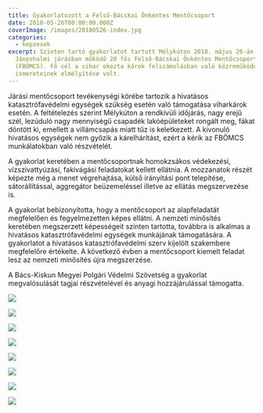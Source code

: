 ```yaml
---
title: Gyakorlatozott a Felső-Bácskai Önkéntes Mentőcsoport
date: 2018-05-26T00:00:00.000Z
coverImage: /images/20180526-index.jpg
categories:
  - kepzesek
excerpt: Szinten tartó gyakorlatot tartott Mélykúton 2018. május 26-án a
  Jánoshalmi járásban működő 20 fős Felső-Bácskai Önkéntes Mentőcsoport
  (FBÖMCS). Fő cél a vihar okozta károk felszámolásban való közreműködés
  ismereteinek elmélyítése volt.
---
```

Járási mentőcsoport tevékenységi körébe tartozik a hivatásos katasztrófavédelmi egységek szükség esetén való támogatása viharkárok esetén. A feltételezés szerint Mélykúton a rendkívüli időjárás, nagy erejű szél, lezúduló nagy mennyiségű csapadék lakóépületeket rongált meg, fákat döntött ki, emellett a villámcsapás miatt tűz is keletkezett. A kivonuló hivatásos egységek nem győzik a kárelhárítást, ezért a kérik az FBÖMCS munkálatokban való részvételét.

A gyakorlat keretében a mentőcsoportnak homokzsákos védekezési, vízszivattyúzási, fakivágási feladatokat kellett ellátnia. A mozzanatok részét képezte még a menet végrehajtása, külső irányítási pont telepítése, sátorállítással, aggregátor beüzemeléssel illetve az ellátás megszervezése is.

A gyakorlat bebizonyította, hogy a mentőcsoport az alapfeladatát megfelelően és fegyelmezetten képes ellátni. A nemzeti minősítés keretében megszerzett képességeit szinten tartotta, továbbra is alkalmas a hivatásos katasztrófavédelmi egységek munkájának támogatására. A gyakorlatot a hivatásos katasztrófavédelmi szerv kijelölt szakembere megfelelőre értékelte. A következő évben a mentőcsoport kiemelt feladat lesz az nemzeti minősítés újra megszerzése.

A Bács-Kiskun Megyei Polgári Védelmi Szövetség a gyakorlat megvalósulását tagjai részvételével és anyagi hozzájárulással támogatta.

![](/images/20180526-1.jpg)

![](/images/20180526-2.jpg)

![](/images/20180526-3.jpg)

![](/images/20180526-4.jpg)

![](/images/20180526-5.jpg)

![](/images/20180526-6.jpg)

![](/images/20180526-7.jpg)

![](/images/20180526-8.jpg)
